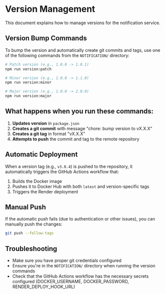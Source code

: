 # Version Management

This document explains how to manage versions for the notification service.

## Version Bump Commands

To bump the version and automatically create git commits and tags, use one of the following commands from the `NOTIFICATION/` directory:

```bash
# Patch version (e.g., 1.0.0 -> 1.0.1)
npm run version:patch

# Minor version (e.g., 1.0.0 -> 1.1.0)  
npm run version:minor

# Major version (e.g., 1.0.0 -> 2.0.0)
npm run version:major
```

## What happens when you run these commands:

1. **Updates version** in `package.json`
2. **Creates a git commit** with message "chore: bump version to vX.X.X"
3. **Creates a git tag** in format "vX.X.X"
4. **Attempts to push** the commit and tag to the remote repository

## Automatic Deployment

When a version tag (e.g., `v3.0.4`) is pushed to the repository, it automatically triggers the GitHub Actions workflow that:

1. Builds the Docker image
2. Pushes it to Docker Hub with both `latest` and version-specific tags
3. Triggers the Render deployment

## Manual Push

If the automatic push fails (due to authentication or other issues), you can manually push the changes:

```bash
git push --follow-tags
```

## Troubleshooting

- Make sure you have proper git credentials configured
- Ensure you're in the `NOTIFICATION/` directory when running the version commands
- Check that the GitHub Actions workflow has the necessary secrets configured (DOCKER_USERNAME, DOCKER_PASSWORD, RENDER_DEPLOY_HOOK_URL)